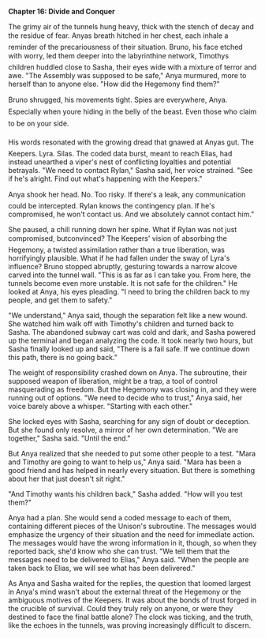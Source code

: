 **Chapter 16: Divide and Conquer**

The grimy air of the tunnels hung heavy, thick with the stench of decay and the residue of fear.
Anyas breath hitched in her chest, each inhale a reminder of the precariousness of their situation.
Bruno, his face etched with worry, led them deeper into the labyrinthine network, Timothys children huddled close to Sasha, their eyes wide with a mixture of terror and awe.
"The Assembly was supposed to be safe," Anya murmured, more to herself than to anyone else.
"How did the Hegemony find them?"

Bruno shrugged, his movements tight.
Spies are everywhere, Anya.
Especially when youre hiding in the belly of the beast.
Even those who claim to be on your side.

His words resonated with the growing dread that gnawed at Anyas gut.
The Keepers.
Lyra.
Silas.
The coded data burst, meant to reach Elias, had instead unearthed a viper's nest of conflicting loyalties and potential betrayals.
"We need to contact Rylan," Sasha said, her voice strained.
"See if he's alright.
Find out what's happening with the Keepers."

Anya shook her head.
No.
Too risky.
If there's a leak, any communication could be intercepted.
Rylan knows the contingency plan.
If he's compromised, he won't contact us.
And we absolutely cannot contact him."

She paused, a chill running down her spine.
What if Rylan was not just compromised, butconvinced?
The Keepers' vision of absorbing the Hegemony, a twisted assimilation rather than a true liberation, was horrifyingly plausible.
What if he had fallen under the sway of Lyra's influence?
Bruno stopped abruptly, gesturing towards a narrow alcove carved into the tunnel wall.
"This is as far as I can take you.
From here, the tunnels become even more unstable.
It is not safe for the children." He looked at Anya, his eyes pleading.
"I need to bring the children back to my people, and get them to safety."

"We understand," Anya said, though the separation felt like a new wound.
She watched him walk off with Timothy's children and turned back to Sasha.
The abandoned subway cart was cold and dark, and Sasha powered up the terminal and began analyzing the code.
It took nearly two hours, but Sasha finally looked up and said, "There is a fail safe.
If we continue down this path, there is no going back."

The weight of responsibility crashed down on Anya.
The subroutine, their supposed weapon of liberation, might be a trap, a tool of control masquerading as freedom.
But the Hegemony was closing in, and they were running out of options.
"We need to decide who to trust," Anya said, her voice barely above a whisper.
"Starting with each other."

She locked eyes with Sasha, searching for any sign of doubt or deception.
But she found only resolve, a mirror of her own determination.
"We are together," Sasha said.
"Until the end."

But Anya realized that she needed to put some other people to a test.
"Mara and Timothy are going to want to help us," Anya said.
"Mara has been a good friend and has helped in nearly every situation.
But there is something about her that just doesn't sit right."

"And Timothy wants his children back," Sasha added.
"How will you test them?"

Anya had a plan.
She would send a coded message to each of them, containing different pieces of the Unison's subroutine.
The messages would emphasize the urgency of their situation and the need for immediate action.
The messages would have the wrong information in it, though, so when they reported back, she'd know who she can trust.
"We tell them that the messages need to be delivered to Elias," Anya said.
"When the people are taken back to Elias, we will see what has been delivered."

As Anya and Sasha waited for the replies, the question that loomed largest in Anya's mind wasn't about the external threat of the Hegemony or the ambiguous motives of the Keepers.
It was about the bonds of trust forged in the crucible of survival.
Could they truly rely on anyone, or were they destined to face the final battle alone?
The clock was ticking, and the truth, like the echoes in the tunnels, was proving increasingly difficult to discern.

